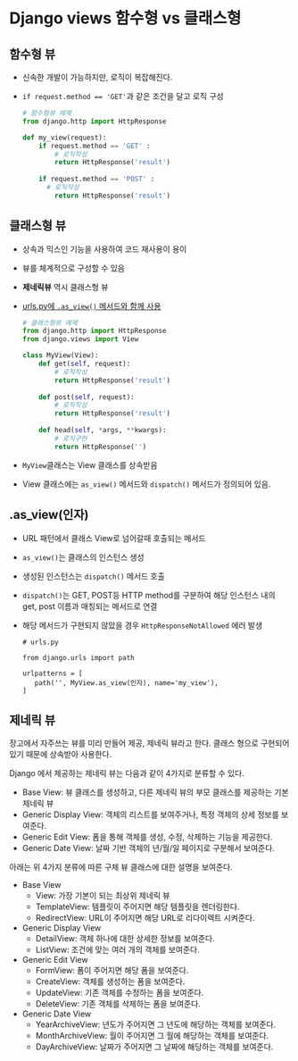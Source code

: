 # Django views 함수형 vs 클래스형

## 함수형 뷰

- 신속한 개발이 가능하지만, 로직이 복잡해진다.

- `if request.method == 'GET'`과 같은 조건을 달고 로직 구성

  ```python
  # 함수형뷰 예제
  from django.http import HttpResponse
  
  def my_view(request):
      if request.method == 'GET' :
          # 로직작성
          return HttpResponse('result')
          
      if request.method == 'POST' :
      	# 로직작성
          return HttpResponse('result')
  ```

  

## 클래스형 뷰

- 상속과 믹스인 기능을 사용하여 코드 재사용이 용이

- 뷰를 체계적으로 구성할 수 있음

- **제네릭뷰** 역시 클래스형 뷰

- <u>urls.py에 `.as_view()` 메서드와 함께 사용</u>

  ```python
  # 클래스형뷰 예제
  from django.http import HttpResponse
  from django.views import View
  
  class MyView(View):
      def get(self, request):
          # 로직작성
          return HttpResponse('result')
      
      def post(self, request):
          # 로직작성
          return HttpResponse('result')
      
      def head(self, *args, **kwargs):
          # 로직구현
          return HttpResponse('')
  ```

- `MyView`클래스는 View 클래스를 상속받음

- View 클래스에는 `as_view()` 메서드와 `dispatch()` 메서드가 정의되어 있음.

## .as_view(인자)

- URL 패턴에서 클래스 View로 넘어갈때 호출되는 메서드

- `as_view()`는 클래스의 인스턴스 생성

- 생성된 인스턴스는 `dispatch()` 메서드 호출

- `dispatch()`는 GET, POST등 HTTP method를 구분하여 해당 인스턴스 내의 get, post 이름과 매칭되는 메서드로 연결

- 해당 메서드가 구현되지 않았을 경우 `HttpResponseNotAllowed` 에러 발생

  ```
  # urls.py
  
  from django.urls import path
  
  urlpatterns = [
     path('', MyView.as_view(인자), name='my_view'),
  ]
  ```



## 제네릭 뷰

장고에서 자주쓰는 뷰를 미리 만들어 제공, 제네릭 뷰라고 한다. 클래스 형으로 구현되어 있기 때문에 상속받아 사용한다.

Django 에서 제공하는 제네릭 뷰는 다음과 같이 4가지로 분류할 수 있다.

- Base View: 뷰 클래스를 생성하고, 다른 제네릭 뷰의 부모 클래스를 제공하는 기본 제네릭 뷰
- Generic Display View: 객체의 리스트를 보여주거나, 특정 객체의 상세 정보를 보여준다.
- Generic Edit View: 폼을 통해 객체를 생성, 수정, 삭제하는 기능을 제공한다.
- Generic Date View: 날짜 기반 객체의 년/월/일 페이지로 구분해서 보여준다.

아래는 위 4가지 분류에 따른 구체 뷰 클래스에 대한 설명을 보여준다.

- Base View
  - View: 가장 기본이 되는 최상위 제네릭 뷰
  - TemplateView: 템플릿이 주어지면 해당 템플릿을 렌더링한다.
  - RedirectView: URL이 주어지면 해당 URL로 리다이렉트 시켜준다.
- Generic Display View
  - DetailView: 객체 하나에 대한 상세한 정보를 보여준다.
  - ListView: 조건에 맞는 여러 개의 객체를 보여준다.
- Generic Edit View
  - FormView: 폼이 주어지면 해당 폼을 보여준다.
  - CreateView: 객체를 생성하는 폼을 보여준다.
  - UpdateView: 기존 객체를 수정하는 폼을 보여준다.
  - DeleteView: 기존 객체를 삭제하는 폼을 보여준다.
- Generic Date View
  - YearArchiveView: 년도가 주어지면 그 년도에 해당하는 객체를 보여준다.
  - MonthArchiveView: 월이 주어지면 그 월에 해당하는 객체를 보여준다.
  - DayArchiveView: 날짜가 주어지면 그 날짜에 해당하는 객체를 보여준다.